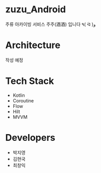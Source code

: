 # zuzu_Android
주류 아카이빙 서비스 주주(酒酒) 입니다 ٩( ᐛ )و

# Architecture
작성 예정

# Tech Stack
- Kotlin
- Coroutine
- Flow
- Hilt
- MVVM

# Developers
- 박지영
- 김현국
- 최창익

